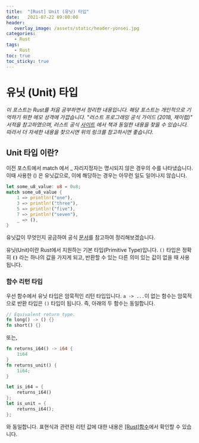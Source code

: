 ```yaml
---
title:  "[Rust] Unit (유닛) 타입"
date:   2021-07-22 09:00:00
header:
   overlay_image: /assets/static/header-yonsei.jpg
categories: 
   - Rust
tags:
   - Rust
toc: true
toc_sticky: true
---
```


# 유닛 (Unit) 타입

*이 포스트는 Rust를 처음 공부하면서 정리한 내용입니다. 해당 포스트는 개인적으로 기억하기 위한 메모 성격에 가깝습니다. "러스트 프로그래밍 공식 가이드 (2018, 제이펍)" 서적을 참고하였으며, 러스트 공식 [사이트](https://doc.rust-lang.org/1.30.0/book/2018-edition/foreword.html) 에서 책과 동일한 내용을 찾을 수 있습니다. 따라서 더 자세한 내용을 찾으시면 위의 링크를 참고하시면 좋습니다.*

## Unit 타입 이란?

이전 포스트에서 match 에서 _ 자리지정자는 명시되지 않은 경우의 수를 나타냈습니다. 이때 사용한 () 은 유닛값으로, 이에 해당하는 경우는 아무런 일도 일어나지 않습니다.

```rust
let some_u8_value: u8 = 0u8;
match some_u8_value {
    1 => println!("one"),
    3 => println!("three"),
    5 => println!("five"),
    7 => println!("seven"),
    _ => (),
}
```

유닛값이 무엇인지 궁금하여 공식 [문서](https://doc.rust-lang.org/std/primitive.unit.html)를 참고하여 정리해보겠습니다.

유닛(Unit)이란 Rust에서 지원하는 기본 타입(Primitive Type)입니다. `()` 타입은 정확히 **`()`** 라는 하나의 값을 가지게 되고, 반환할 수 있는 다른 의미 있는 값이 없을 때 사용됩니다. 


### 함수 리턴 타입

우선 함수에서 유닛 타입은 암묵적인 리턴 타입입니다.  `a -> ...`이 없는 함수는 암묵적으로 반환 타입은 `()` 타입이 됩니다. 즉, 아래의 두 함수는 동일합니다.

```rust
// Equivalent return type.
fn long() -> () {}
fn short() {}
```

또는, 

```rust
fn returns_i64() -> i64 {
    1i64
}
fn returns_unit() {
    1i64;
}

let is_i64 = {
    returns_i64()
};
let is_unit = {
    returns_i64();
};
```

와 동일합니다. 표현식과 관련된 리턴 값에 대한 내용은 [[Rust]함수](https://sjoon-oh.github.io/archivers/rust-2)에서 확인할 수 있습니다.





